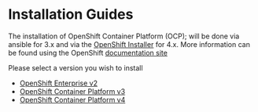 # Installation Guides

The installation of OpenShift Container Platform (OCP); will be done via ansible for 3.x and via the [OpenShift Installer](https://github.com/openshift/installer#openshift-installer) for 4.x. More information can be found using the OpenShift [documentation site](https://docs.openshift.com)

Please select a version you wish to install

* [OpenShift Enterprise v2](https://github.com/christianh814/notes/blob/master/documents/openshift_v2.md)
* [OpenShift Container Platform v3](3.md)
* [OpenShift Container Platform v4](../ocp4_upi)
